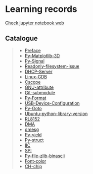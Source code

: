 # Learning records

[Check jupyter notebook web](https://nbviewer.jupyter.org/)

## Catalogue

> - [Preface](https://nbviewer.jupyter.org/github/openxzx/learn-record/blob/master/files/preface.ipynb)
> - [Py-Matplotlib-3D](https://nbviewer.jupyter.org/github/openxzx/learn-record/blob/master/files/pymatplotlib-3d.ipynb)
> - [Py-Signal](https://nbviewer.jupyter.org/github/openxzx/learn-record/blob/master/files/pysignal.ipynb)
> - [Readonly-filesystem-issue](https://nbviewer.jupyter.org/github/openxzx/learn-record/blob/master/files/read-only-file-system.ipynb)
> - [DHCP-Server](https://nbviewer.jupyter.org/github/openxzx/learn-record/blob/master/files/dhcp-server.ipynb)
> - [Linux-GDB](https://nbviewer.jupyter.org/github/openxzx/learn-record/blob/master/files/gdb.ipynb)
> - [Cscope](https://nbviewer.jupyter.org/github/openxzx/learn-record/blob/master/files/cscope.ipynb)
> - [GNU-attribute](https://nbviewer.jupyter.org/github/openxzx/learn-record/blob/master/files/attribute.ipynb)
> - [Git-submodule](https://nbviewer.jupyter.org/github/openxzx/learn-record/blob/master/files/git-submodule.ipynb)
> - [Py-Format](https://nbviewer.jupyter.org/github/openxzx/learn-record/blob/master/files/py-format.ipynb)
> - [USB-Device-Configuration](https://nbviewer.jupyter.org/github/openxzx/learn-record/blob/master/files/usb-device.ipynb)
> - [Py-Goto](https://nbviewer.jupyter.org/github/openxzx/learn-record/blob/master/files/Pygoto.ipynb)
> - [Ubuntu-python-library-version](https://nbviewer.jupyter.org/github/openxzx/learn-record/blob/master/files/Ubuntu-python-library-version.ipynb)
> - [RL8152](https://nbviewer.jupyter.org/github/openxzx/learn-record/blob/master/files/RL8152-driver.ipynb)
> - [DMA](https://nbviewer.jupyter.org/github/openxzx/learn-record/blob/master/files/DMA.ipynb)
> - [dmesg](https://nbviewer.jupyter.org/github/openxzx/learn-record/blob/master/files/dmesg.ipynb)
> - [Py-yield](https://nbviewer.jupyter.org/github/openxzx/learn-record/blob/master/files/py-yield.ipynb)
> - [Py-struct](https://nbviewer.jupyter.org/github/openxzx/learn-record/blob/master/files/Pystruct.ipynb)
> - [IIC](https://nbviewer.jupyter.org/github/openxzx/learn-record/blob/master/files/IIC.ipynb)
> - [SPI](https://nbviewer.jupyter.org/github/openxzx/learn-record/blob/master/files/SPI.ipynb)
> - [Py-file-zlib-binascii](https://nbviewer.jupyter.org/github/openxzx/learn-record/blob/master/files/Py-file-zlib-binascii.ipynb)
> - [Font-color](https://nbviewer.jupyter.org/github/openxzx/learn-record/blob/master/files/font-color.ipynb)
> - [CH-chip](https://nbviewer.jupyter.org/github/openxzx/learn-record/blob/master/files/ch-chip.ipynb)
